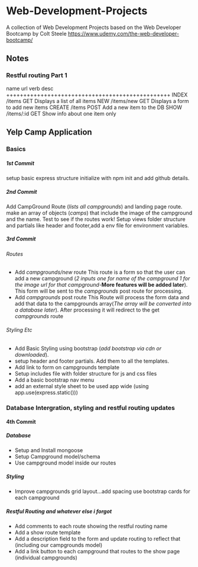 # Web-Development-Projects
A collection of Web Development Projects based on the Web Developer Bootcamp by Colt Steele
https://www.udemy.com/the-web-developer-bootcamp/

## Notes
### Restful routing Part 1
name        url        verb           desc
++++++++++++++++++++++++++++++++++++++++++++++++
INDEX      /items      GET   Displays a list of all items
NEW        /items/new  GET   Displays a form to add new items 
CREATE     /items      POST  Add a new item to the DB
SHOW       /items/:id  GET   Show info about one item only

## Yelp Camp Application

### Basics

##### 1st Commit
setup basic express structure initialize with npm init and add github details. 
##### 2nd Commit
Add CampGround Route (*lists all campgrounds*) and landing page route. make an array of objects (*camps*) that include the image of the campground and the name. Test to see if the routes work!
Setup views folder structure and partials like header and footer,add a env file for environment variables.
##### 3rd Commit
###### Routes
- Add *campgrounds/new* route 
This route is a form so that the user can add a new campground (*2 inputs one for name of the campground 1 for the image url for that campground*-**More features will be added later**). This form will be sent to the *campgrounds* post route for processing.
- Add *campgrounds* post route
This Route will process the form data and add that data to the campgrounds array(*The array will be converted into a database later*).  After processing it will redirect to the get *campgrounds* route
###### Styling Etc
- Add Basic Styling using bootstrap (*add bootstrap via cdn or downloaded*).
- setup header and footer partials. Add them to all the templates.
- Add link to form on campgrounds template 
- Setup includes file with folder structure for js and css files
- Add a basic bootstrap nav menu
- add an external style sheet to be used app wide (using app.use(express.static()))

### Database Intergration, styling and restful routing updates

#### 4th Commit
##### Database 
- Setup and Install mongoose 
- Setup Campground model/schema
- Use campground model inside our routes
##### Styling
- Improve campgrounds grid layout...add spacing use bootstrap cards for each campground
##### Restful Routing and whatever else i forgot
- Add comments to each route showing the restful routing name 
- Add a show route template
- Add a description field to the form and update routing to reflect that (including our campgrounds model)
- Add a link button to each campground that routes to the show page (individual campgrounds)